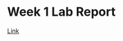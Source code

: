 # Week 1 Lab Report #
[Link](https://github.com/Valval144/cse15l-lab-reports/blob/main/VS%20Code%20ss.png)
